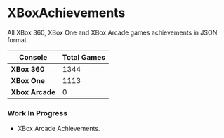 # XBoxAchievements
All XBox 360, XBox One and XBox Arcade games achievements in JSON format.


| Console         | Total Games |
| --------------- | ----------- |
| **XBox 360**    | 1344        |
| **XBox One**    | 1113        |
| **Xbox Arcade** | 0           |


### Work In Progress
- XBox Arcade Achievements.
